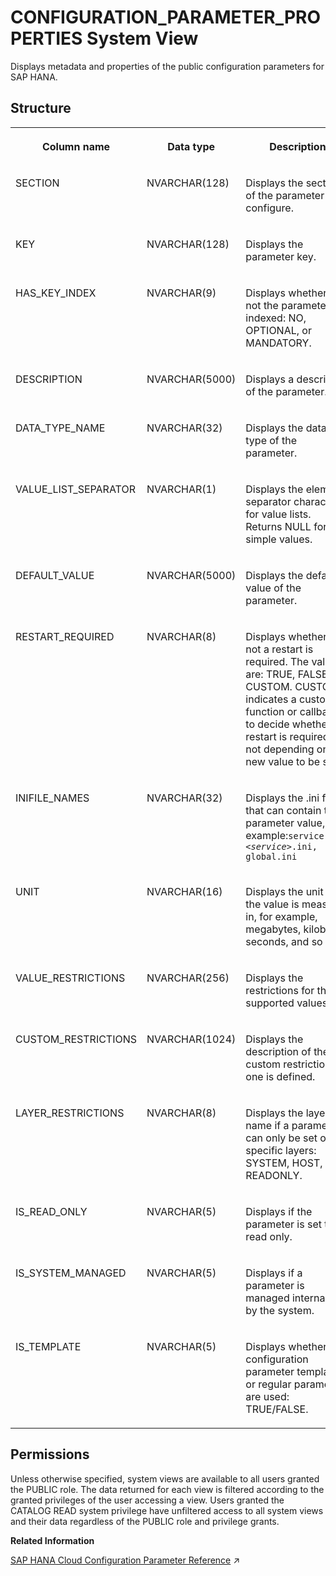 <!-- loioe8c6c69d693b401bb8d9a35373ebbeb4 -->

# CONFIGURATION\_PARAMETER\_PROPERTIES System View

Displays metadata and properties of the public configuration parameters for SAP HANA.



## Structure


<table>
<tr>
<th valign="top">

Column name

</th>
<th valign="top">

Data type

</th>
<th valign="top">

Description

</th>
</tr>
<tr>
<td valign="top">

SECTION

</td>
<td valign="top">

NVARCHAR\(128\)

</td>
<td valign="top">

Displays the section of the parameter to configure.

</td>
</tr>
<tr>
<td valign="top">

KEY

</td>
<td valign="top">

NVARCHAR\(128\)

</td>
<td valign="top">

Displays the parameter key.

</td>
</tr>
<tr>
<td valign="top">

HAS\_KEY\_INDEX

</td>
<td valign="top">

NVARCHAR\(9\)

</td>
<td valign="top">

Displays whether or not the parameter is indexed: NO, OPTIONAL, or MANDATORY.

</td>
</tr>
<tr>
<td valign="top">

DESCRIPTION

</td>
<td valign="top">

NVARCHAR\(5000\)

</td>
<td valign="top">

Displays a description of the parameter.

</td>
</tr>
<tr>
<td valign="top">

DATA\_TYPE\_NAME

</td>
<td valign="top">

NVARCHAR\(32\)

</td>
<td valign="top">

Displays the data type of the parameter.

</td>
</tr>
<tr>
<td valign="top">

VALUE\_LIST\_SEPARATOR

</td>
<td valign="top">

NVARCHAR\(1\)

</td>
<td valign="top">

Displays the element separator character for value lists. Returns NULL for simple values.

</td>
</tr>
<tr>
<td valign="top">

DEFAULT\_VALUE

</td>
<td valign="top">

NVARCHAR\(5000\)

</td>
<td valign="top">

Displays the default value of the parameter.

</td>
</tr>
<tr>
<td valign="top">

RESTART\_REQUIRED

</td>
<td valign="top">

NVARCHAR\(8\)

</td>
<td valign="top">

Displays whether or not a restart is required. The values are: TRUE, FALSE, or CUSTOM. CUSTOM indicates a custom function or callback to decide whether a restart is required or not depending on the new value to be set.

</td>
</tr>
<tr>
<td valign="top">

INIFILE\_NAMES

</td>
<td valign="top">

NVARCHAR\(32\)

</td>
<td valign="top">

Displays the .ini files that can contain the parameter value, for example:<code>service.ini, <i class="varname">&lt;service&gt;</i>.ini, global.ini</code> 

</td>
</tr>
<tr>
<td valign="top">

UNIT

</td>
<td valign="top">

NVARCHAR\(16\)

</td>
<td valign="top">

Displays the unit that the value is measured in, for example, megabytes, kilobytes, seconds, and so on.

</td>
</tr>
<tr>
<td valign="top">

VALUE\_RESTRICTIONS

</td>
<td valign="top">

NVARCHAR\(256\)

</td>
<td valign="top">

Displays the restrictions for the supported values.

</td>
</tr>
<tr>
<td valign="top">

CUSTOM\_RESTRICTIONS

</td>
<td valign="top">

NVARCHAR\(1024\)

</td>
<td valign="top">

Displays the description of the custom restriction, if one is defined.

</td>
</tr>
<tr>
<td valign="top">

LAYER\_RESTRICTIONS

</td>
<td valign="top">

NVARCHAR\(8\)

</td>
<td valign="top">

Displays the layer name if a parameter can only be set on specific layers: SYSTEM, HOST, or READONLY.

</td>
</tr>
<tr>
<td valign="top">

IS\_READ\_ONLY

</td>
<td valign="top">

NVARCHAR\(5\)

</td>
<td valign="top">

Displays if the parameter is set to read only.

</td>
</tr>
<tr>
<td valign="top">

IS\_SYSTEM\_MANAGED

</td>
<td valign="top">

NVARCHAR\(5\)

</td>
<td valign="top">

Displays if a parameter is managed internally by the system.

</td>
</tr>
<tr>
<td valign="top">

IS\_TEMPLATE

</td>
<td valign="top">

NVARCHAR\(5\)

</td>
<td valign="top">

Displays whether the configuration parameter templates or regular parameters are used: TRUE/FALSE.

</td>
</tr>
</table>



<a name="loioe8c6c69d693b401bb8d9a35373ebbeb4__section_pbd_11q_bzb"/>

## Permissions

Unless otherwise specified, system views are available to all users granted the PUBLIC role. The data returned for each view is filtered according to the granted privileges of the user accessing a view. Users granted the CATALOG READ system privilege have unfiltered access to all system views and their data regardless of the PUBLIC role and privilege grants.

**Related Information**  


[SAP HANA Cloud Configuration Parameter Reference](https://help.sap.com/viewer/138dcf7d779543608917a2307a6115f2/2024_3_QRC/en-US/4b4d88980622427ab2d6ca8c05448166.html "Reference documentation for public configuration parameters in SAP HANA Cloud.") :arrow_upper_right:

